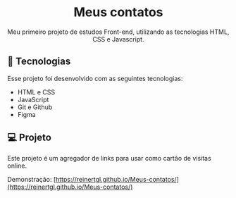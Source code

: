 <h1 align="center"> Meus contatos </h1>

<p align="center">
Meu primeiro projeto de estudos Front-end, utilizando as tecnologias HTML, CSS e Javascript.<br/>
</p>

## 🚀 Tecnologias

Esse projeto foi desenvolvido com as seguintes tecnologias:

- HTML e CSS
- JavaScript
- Git e Github
- Figma

## 💻 Projeto

Este projeto é um agregador de links para usar como cartão de visitas online.

Demonstração: [https://reinertgl.github.io/Meus-contatos/](https://reinertgl.github.io/Meus-contatos/)
